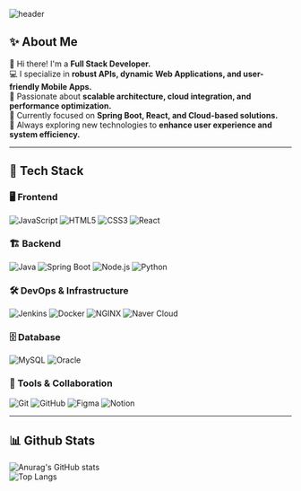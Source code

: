 <!-- Header -->
![header](https://capsule-render.vercel.app/api?type=waving&color=gradient&height=300&section=header&text=Good%20to%20see%20you%20%F0%9F%A4%97)

## ✨ About Me  
👋 Hi there! I'm a **Full Stack Developer.**  
💻 I specialize in **robust APIs, dynamic Web Applications, and user-friendly Mobile Apps.**  
🚀 Passionate about **scalable architecture, cloud integration, and performance optimization.**  
🎯 Currently focused on **Spring Boot, React, and Cloud-based solutions.**  
📍 Always exploring new technologies to **enhance user experience and system efficiency.**  

---

## 🧱 Tech Stack

### 🖥️ Frontend
![JavaScript](https://img.shields.io/badge/JAVASCRIPT-F7DF1E?style=flat-square&logo=JAVASCRIPT&logoColor=white)
![HTML5](https://img.shields.io/badge/HTML5-E34F26?style=flat-square&logo=HTML5&logoColor=white)
![CSS3](https://img.shields.io/badge/CSS3-1572B6?style=flat-square&logo=CSS3&logoColor=white)
![React](https://img.shields.io/badge/REACT-61DAFB?style=flat-square&logo=REACT&logoColor=white)

### 🏗️ Backend
![Java](https://img.shields.io/badge/JAVA-007396?style=flat-square&logo=JAVA&logoColor=white)
![Spring Boot](https://img.shields.io/badge/SPRING%20BOOT-6DB33F?style=flat-square&logo=Spring%20Boot&logoColor=white)
![Node.js](https://img.shields.io/badge/NODE.JS-5FA04E?style=flat-square&logo=NODE.JS&logoColor=white)
![Python](https://img.shields.io/badge/PYTHON-3776AB?style=flat-square&logo=PYTHON&logoColor=white)

### 🛠️ DevOps & Infrastructure
![Jenkins](https://img.shields.io/badge/JENKINS-D24939?style=flat-square&logo=JENKINS&logoColor=white)
![Docker](https://img.shields.io/badge/DOCKER-2496ED?style=flat-square&logo=DOCKER&logoColor=white)
![NGINX](https://img.shields.io/badge/NGINX-009639?style=flat-square&logo=NGINX&logoColor=white)
![Naver Cloud](https://img.shields.io/badge/NAVER%20CLOUD-22B14C?style=flat-square&logo=naver&logoColor=white)

### 🗄️ Database
![MySQL](https://img.shields.io/badge/MYSQL-4479A1?style=flat-square&logo=MYSQL&logoColor=white)
![Oracle](https://img.shields.io/badge/ORACLE-F80000?style=flat-square&logo=ORACLE&logoColor=white)

### 🔧 Tools & Collaboration
![Git](https://img.shields.io/badge/GIT-F05032?style=flat-square&logo=GIT&logoColor=white)
![GitHub](https://img.shields.io/badge/GITHUB-181717?style=flat-square&logo=GITHUB&logoColor=white)
![Figma](https://img.shields.io/badge/FIGMA-F24E1E?style=flat-square&logo=FIGMA&logoColor=white)
![Notion](https://img.shields.io/badge/NOTION-000000?style=flat-square&logo=NOTION&logoColor=white)

---

## 📊 Github Stats  
![Anurag's GitHub stats](https://github-readme-stats.vercel.app/api?username=ssummini&show_icons=true&theme=default)  
![Top Langs](https://github-readme-stats.vercel.app/api/top-langs/?username=ssummini&layout=compact)
